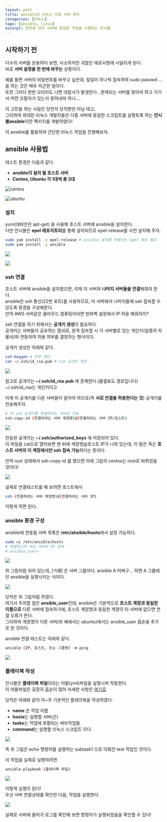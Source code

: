 ```yaml
---
layout: post
title: ansible로 리눅스 다중 서버 관리
categories: [리눅스]
tags: [ansible, linux]
excerpt: 한번에 여러 서버에 동일한 작업을 수행하는 안시블
---
```


## 시작하기 전

다수의 서버를 운용하다 보면, 사소하지만 귀찮은 애로사항에 시달리게 된다.  
바로 **서버 설정을 한 번에 바꾸는** 상황이다.  

예를 들면 서버의 비밀번호를 바꾸고 싶은데, 일일이 하나씩 접속하여 sudo passwd ...을 하는 것은 매우 피곤한 일이다.  
또한 그러다 한번 오타라도 나면 대참사가 발생한다...문제되는 서버를 찾아야 하고 거기서 어떤 오탈자가 있는지 찾아내야 하니....

이 고민을 하는 사람은 당연히 당직뿐만 아닐 테고,  
그리하여 위대한 리눅스 개발자들은 다중 서버에 동일한 스크립트를 실행토록 하는 **안시블ansible**이란 팩키지를 개발하였다!

이 ansible를 활용하여 간단한 리눅스 작업을 진행해보자.

## ansible 사용법

테스트 환경은 다음과 같다.  
* **ansible이 설치 될 호스트 서버**
* **Centos, Ubuntu 각 1대씩 총 3대**

![centos](https://velog.velcdn.com/images/kaebalkreator/post/9eb75d7f-0fe3-4f37-a56c-a41375383fe7/image.png)

![ubuntu](https://velog.velcdn.com/images/kaebalkreator/post/521b0076-345c-4b2a-a105-bd1968b6bf2b/image.png)

### 설치

yum(데비안은 apt-get) 을 사용해 호스트 서버에 ansible을 설치한다.  
다만 안시블은 **epel 레포지토리**를 통해 설치되므로 epel-release를 사전 설치해 주자.

```bash
sudo yum install -y epel-release # ansible 설치를 위해서는 epel 레포 필요
sudo yum install -y ansible
```

![](https://velog.velcdn.com/images/kaebalkreator/post/dbd888b2-4266-4fd7-acaf-5b1f66f61fa7/image.png)


![](https://velog.velcdn.com/images/kaebalkreator/post/e8e6ee70-d40d-43a2-95a4-0ed9476a4aed/image.png)

### ssh 연결

호스트 서버에 ansible을 설치했으면, 이제 이 서버와 **나머지 서버들을 연결**해줘야 한다.  
ansible은 ssh 통신(22번 포트)를 사용하므로, 이 서버에서 나머지들에 ssh 접속할 수 있도록 환경을 구성해준다.  
만약 AWS 서버같은 클라우드 컴퓨팅이라면 방화벽 설정에서 IP 허용 해줘야지?

ssh 연결을 하기 위해서는 **공개키 생성**이 필요하다.  
공개키는 서버들이 공유하는 열쇠로, 원격 접속할 시 각 서버별로 있는 개인키(일종의 자물쇠)와 연동하여 허용 여부를 결정하는 형식이다.

공개키 생성은 아래와 같다.

```bash
ssh-keygen # 전부 엔터
cat ~/.ssh/id_rsa.pub # ssh 공개키 확인
```

![](https://velog.velcdn.com/images/kaebalkreator/post/c80f8052-a6e8-4ab1-baf0-b841dd429274/image.png)

참고로 공개키는 **~/.ssh/id_rsa.pub** 에 존재한다.(물결표도 경로입니다) ~/.ssh/id_rsa는 개인키이고

이제 이 공개키를 다른 서버들이 알아야 하므로(즉 **서로 연결을 허용한다는 것**) 공개키를 전송해주자.


```bash
# 이 ssh 공개키를 연결하려는 서버로 전송
ssh-copy-id (연결하려는 서버 계정명)@(연결하려는 서버 IP/호스트)
```

![](https://velog.velcdn.com/images/kaebalkreator/post/3acc6447-e800-4710-92cd-a59fb26918b1/image.png)

전송된 공개키는 **~/.ssh/authorized_keys** 에 저장되어 있다.  
이 파일을 cat으로 열어보면 맨 뒤에 계정명@호스트 IP가 나와 있는데, 이 말은 즉슨 **호스트 서버의 이 계정에서만 ssh 접속 가능**하다는 뜻이다.

만약 root 상태에서 ssh-copy-id 를 했으면 아래 그림의 centos는 root로 바뀌었을 것이다!

![](https://velog.velcdn.com/images/kaebalkreator/post/bc2f810e-98bb-4fb1-9ef1-e3ee10eab567/image.png)

실제로 연결테스트를 해 보려면 호스트에서

```bash
ssh (연결하려는 서버 계정명)@(연결하려는 서버 IP)
```

이렇게 하면 된다.

### ansible 환경 구성

ansible에 연동될 서버 목록은 **/etc/ahsible/hosts**에서 설정 가능하다.

```bash
sudo vi /etc/ansible/hosts
# 연결하고자 하는 서버의 IP 입력
# ansible_user=
```

![](https://velog.velcdn.com/images/kaebalkreator/post/44ae073e-81f7-46ff-9d0a-e9e0c8f7e12c/image.png)

위 그림처럼 되어 있는데, *[이름]* 은 서버 그룹이다. ansible A 어쩌구... 하면 A 그룹에만 ansible을 실행시키는 식이다.

![](https://velog.velcdn.com/images/kaebalkreator/post/697f805b-d2be-43a9-8b6c-344cba30c8a9/image.png)

당직은 위 그림처럼 하였다.  
여기서 주의할 점은 **ansible_user**인데, ansible은 기본적으로 **호스트 계정과 동일한 이름으로** 다른 서버에 접속하기에, 호스트 계정명과 동일한 계정이 타 서버에 없으면 연결 오류가 뜬다.  
그리하여 계정명이 다른 서버(위 예에서는 ubuntu)에서는 ansible_user 옵숀을 추가로 한 것이다.

ansible 연결 테스트는 아래와 같다.

```bash
ansible (IP, 호스트, 또는 그룹명) -m ping
```

![](https://velog.velcdn.com/images/kaebalkreator/post/0694861f-d0e6-4b92-a820-9cc56309c4db/image.png)

### 플레이북 작성

안시블은 **플레이북 파일**이라는 야믈(yml)파일을 실행시켜 작동한다.  
이 야믈파일은 굉장히 옵숀이 많아 자세한 사항은 [여기로](https://docs.ansible.com/ansible/latest/playbook_guide/playbooks_intro.html)

당직은 아래와 같이 아~주 기본적인 플레이북을 작성하였다.  
* **name** 은 작업 이름
* **hosts**는 실행할 서버(군)
* **tasks**는 작업에 포함되는 써브작업들
* **command**는 실행할 리눅스 스크립트 이다.

![](https://velog.velcdn.com/images/kaebalkreator/post/496d2e61-55e9-46a5-9701-d2da3ca11e39/image.png)

즉 위 그림은 echo 명령어를 실행하는 subtask1 으로 이뤄진 test 작업인 것이다.

이 작업을 실제로 실행하려면

```bash
ansible-playbook (플레이북 파일)
```

![](https://velog.velcdn.com/images/kaebalkreator/post/7ee4644f-252c-4533-9655-cdea78871839/image.png)

이렇게 실행이 된다!  
우선 서버 연결상태를 확인한 다음, 작업을 실행한다.  

![](https://velog.velcdn.com/images/kaebalkreator/post/deeb2d3a-5c61-4ead-85f0-7f901bd1f558/image.png)

실제로 서버에 들어가 로그를 확인해 보면 명령어가 실행되었음을 확인할 수 있다!
